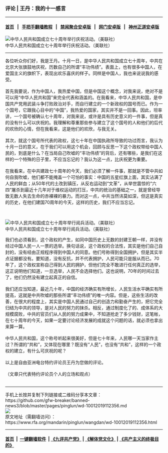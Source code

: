 ### 评论 | 王丹：我的十一感言
------------------------

#### [首页](https://github.com/gfw-breaker/banned-news3/blob/master/README.md) &nbsp;&nbsp;|&nbsp;&nbsp; [手把手翻墙教程](https://github.com/gfw-breaker/guides/wiki) &nbsp;&nbsp;|&nbsp;&nbsp; [禁闻聚合安卓版](https://github.com/gfw-breaker/bn-android) &nbsp;&nbsp;|&nbsp;&nbsp; [网门安卓版](https://github.com/oGate2/oGate) &nbsp;&nbsp;|&nbsp;&nbsp; [神州正道安卓版](https://github.com/SzzdOgate/update) 



<div id="headerimg">
 <img alt="中华人民共和国成立七十周年举行庆祝活动。（美联社）" src="https://www.rfa.org/mandarin/pinglun/wangdan/wd-10012019112356.html/AP_19274526267788.jpg/@@images/b5620263-b1c9-42a2-bcdf-86fdb5553897.jpeg" title="中华人民共和国成立七十周年举行庆祝活动。（美联社）"/>
 <div id="headerimgcontents">
  <div id="headerimgcaption">
   <span>
    中华人民共和国成立七十周年举行庆祝活动。（美联社）
   </span>
   <!-- zoomattribute -->
  </div>
  <!-- headerimgcaption -->
 </div>
 <!-- headerimagecontents -->
</div>

<hr/>
<div id="storytext">
 <div>
  <div class="slot_header">
  </div>
 </div>
 <p>
  各位听众你们好，我是王丹。十月一日，是中华人民共和国成立七十周年，中共在北京大张旗鼓地庆祝，历数自己的所谓“丰功伟绩”。表面上，也有很多中国人，在爱国主义的旗帜下，表现出欢乐喜庆的样子。同样是中国人，我也来说说我的感受。
  <br/>
  <br/>
  首先我要说，作为中国人，我热爱中国，但是中国这个概念，对我来说，绝对不是可以用“中华人民共和国”来完全代表和涵盖的。在我看来，中华人民共和国，是中国共产党用武装斗争打败政治对手，而自行建立的一个新政权的国号而已。作为一个国号，它跟我心目中的“中国”，我热爱的国家，其实并不是一回事。因此，坦率讲，一个国号被确认七十周年，对我来说，或许是具有历史意义的一件事，但是真的没有什么可以庆祝的。我理解和尊重那些参与建立了这个国号的人和他们的后代的欢欣的心情，但在我看来，这是他们的欢欣，与我无关。
  <br/>
  <br/>
  其次，就这个国号所代表的政权，这七十年在中国执政所导致的功过而言，我认为十月一日的意义，在于我们可以用这个机会，回顾与反思一下这个政权带给中国人民的，到底是什么？在当局自己吹嘘的“丰功伟绩”的背后，还有哪些，是我们在这样的一个特殊的日子里，不应当忘记的？我认为这一点，比庆祝更为重要。
  <br/>
  <br/>
  在我看来，在中共建政七十周年的今天，我们必须了解一件事，那就是不管中共如何自我吹嘘，他们都不能掩盖一个可怕的事实：中国的五星红旗上面，其实沾满了人民的鲜血；从50年代的土改到镇压，从反右运动到“文革”，从举世震惊的“六四“屠杀到最近十几年对于维权运动的打压，中共的统治的基础之一，就是曾经导致无数人失去生命的赤裸裸的暴力。而对这一点，中共当然讳莫如深，但这是真实的历史，在他们建国70周年的今天，这样的历史，我们不应当忘记。
 </p>
 <p>
  <br/>
  <div class="image-inline captioned" style="width:1500px;">
   <div style="width:1500px;">
    <img alt="中华人民共和国成立七十周年举行阅兵活动。（美联社）" src="https://www.rfa.org/mandarin/pinglun/wangdan/wd-10012019112356.html/AP_19274277583049.jpg" title="中华人民共和国成立七十周年举行阅兵活动。（美联社）"/>
   </div>
   <div class="image-caption">
    <span style="width:1500px;">
     中华人民共和国成立七十周年举行阅兵活动。（美联社）
    </span>
    <span class="copyright">
    </span>
   </div>
  </div>
 </p>
 <p>
  我们也必须看到，这个政权的产生，如同中国历史上无数的封建王朝一样，并没有经过中国人民一人一票的选举。换句话说，这个政权的合法性，其实是他们自己自封的，没有经由正规程序得到中国人的同意。他们号称得到全国拥护，但是其实半点证据都没有。要知道，没有反抗，并不代表拥护，人民可能只是服从而已。70年了，这个政权宣称自己得到人民的拥护，但他们完全不敢进行任何真正的选举，这正说明他们知道，一旦选举，人民不会选择他们。这也说明，70年的时间过去了，他们仍然没有建立起真正的自信。
  <br/>
  <br/>
  我们还应当知道，最近几十年，中国的经济确实有所增长，人民生活水平确实有所提高，这就是中共吹嘘的那些所谓“丰功伟绩”的唯一内容。但是，这些生活的改善，在很大的程度上，其实是中国人民通过自己的创造力和勤奋产生的，把它完全归结为中共的领导，是对人民的努力的抹杀。相反，通过制度化了的、成体系的大规模腐败，中共的官员们从人民的努力成果中，不知道抢走了多少钱财，这笔帐，在七十周年的今天，如果一定要讨论经济发展的成就这个问题的话，就必须也拿出来算一算。
  <br/>
  <br/>
  中华人民共和国，这个称号听起来很美好，但是七十年来，人民哪一天当家作主过？所谓的“共和”，又体现在哪里？既没有“人民”，也没有“共和”，这样的一个政权的建立，有什么可庆祝的呢？
  <br/>
  <br/>
  以上是自由亚洲电台特约评论员王丹为您做的评论。
  <br/>
  <br/>
  （文章只代表特约评论员个人的立场和观点）
  <br/>
  <br/>
 </p>
</div>

<hr/>
手机上长按并复制下列链接或二维码分享本文章：<br/>
https://github.com/gfw-breaker/banned-news3/blob/master/pages/pinglun/wd-10012019112356.md <br/>
<a href='https://github.com/gfw-breaker/banned-news3/blob/master/pages/pinglun/wd-10012019112356.md'><img src='https://github.com/gfw-breaker/banned-news3/blob/master/pages/pinglun/wd-10012019112356.md.png'/></a> <br/>
原文地址（需翻墙访问）：https://www.rfa.org/mandarin/pinglun/wangdan/wd-10012019112356.html


------------------------
#### [首页](https://github.com/gfw-breaker/banned-news3/blob/master/README.md) &nbsp;|&nbsp; [一键翻墙软件](https://github.com/gfw-breaker/nogfw/blob/master/README.md) &nbsp;| [《九评共产党》](https://github.com/gfw-breaker/9ping.md/blob/master/README.md#九评之一评共产党是什么) | [《解体党文化》](https://github.com/gfw-breaker/jtdwh.md/blob/master/README.md) | [《共产主义的终极目的》](https://github.com/gfw-breaker/gczydzjmd.md/blob/master/README.md)


<img src='http://gfw-breaker.win/banned-news3/pages/pinglun/wd-10012019112356.md' width='0px' height='0px'/>